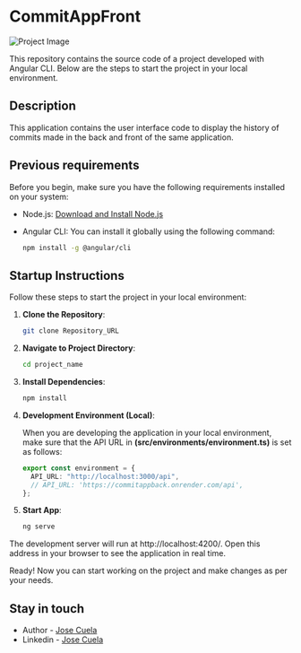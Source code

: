 # CommitAppFront

![Project Image](https://i.imgur.com/l5nZVAe.png.png)

This repository contains the source code of a project developed with Angular CLI. Below are the steps to start the project in your local environment.

## Description

This application contains the user interface code to display the history of commits made in the back and front of the same application.

## Previous requirements

Before you begin, make sure you have the following requirements installed on your system:

- Node.js: [Download and Install Node.js](https://nodejs.org/)
- Angular CLI: You can install it globally using the following command:

  ```bash
  npm install -g @angular/cli
  ```

## Startup Instructions

Follow these steps to start the project in your local environment:

1. **Clone the Repository**:

   ```bash
   git clone Repository_URL
   ```

2. **Navigate to Project Directory**:

   ```bash
   cd project_name
   ```

3. **Install Dependencies**:

   ```bash
   npm install
   ```

4. **Development Environment (Local)**:

   When you are developing the application in your local environment, make sure that the API URL in **(src/environments/environment.ts)** is set as follows:

   ```typescript
   export const environment = {
     API_URL: "http://localhost:3000/api",
     // API_URL: 'https://commitappback.onrender.com/api',
   };
   ```

5. **Start App**:

   ```bash
   ng serve
   ```

The development server will run at http://localhost:4200/. Open this address in your browser to see the application in real time.

Ready! Now you can start working on the project and make changes as per your needs.

## Stay in touch

- Author - [Jose Cuela](https://github.com/jgcuelap17722)
- Linkedin - [Jose Cuela](https://www.linkedin.com/in/jose-cuela-dev/)
